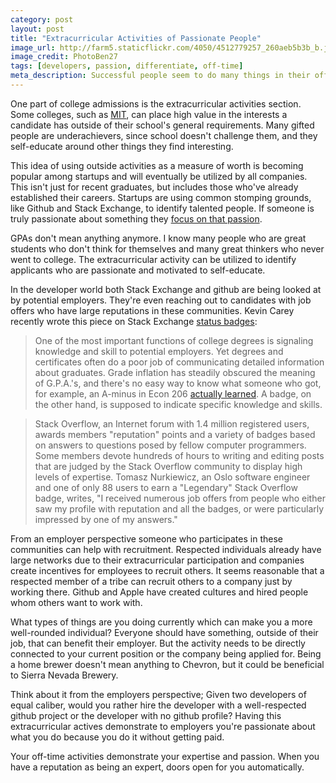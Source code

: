 ```yaml
---
category: post
layout: post
title: "Extracurricular Activities of Passionate People"
image_url: http://farm5.staticflickr.com/4050/4512779257_260aeb5b3b_b.jpg
image_credit: PhotoBen27
tags: [developers, passion, differentiate, off-time]
meta_description: Successful people seem to do many things in their offtime. Is this the sign of someone who is truly passionate about things?
---
```

One part of college admissions is the extracurricular activities section. Some colleges, such as [MIT][2], can place high value in the interests a candidate has outside of their school's general requirements. Many gifted people are underachievers, since school doesn't challenge them, and they self-educate around other things they find interesting.

This idea of using outside activities as a measure of worth is becoming popular among startups and will eventually be utilized by all companies. This isn't just for recent graduates, but includes those who've already established their careers. Startups are using common stomping grounds, like Github and Stack Exchange, to identify talented people. If someone is truly passionate about something they [focus on that passion][3].

GPAs don't mean anything anymore. I know many people who are great students who don't think for themselves and many great thinkers who never went to college. The extracurricular activity can be utilized to identify applicants who are passionate and motivated to self-educate.

In the developer world both Stack Exchange and github are being looked at by potential employers. They're even reaching out to candidates with job offers who have large reputations in these communities. Kevin Carey recently wrote this piece on Stack Exchange [status badges][1]:

>One of the most important functions of college degrees is signaling knowledge and skill to potential employers. Yet degrees and certificates often do a poor job of communicating detailed information about graduates. Grade inflation has steadily obscured the meaning of G.P.A.'s, and there's no easy way to know what someone who got, for example, an A-minus in Econ 206 [actually learned][4]. A badge, on the other hand, is supposed to indicate specific knowledge and skills.

>Stack Overflow, an Internet forum with 1.4 million registered users, awards members "reputation" points and a variety of badges based on answers to questions posed by fellow computer programmers. Some members devote hundreds of hours to writing and editing posts that are judged by the Stack Overflow community to display high levels of expertise. Tomasz Nurkiewicz, an Oslo software engineer and one of only 88 users to earn a "Legendary" Stack Overflow badge, writes, "I received numerous job offers from people who either saw my profile with reputation and all the badges, or were particularly impressed by one of my answers."

From an employer perspective someone who participates in these communities can help with recruitment. Respected individuals already have large networks due to their extracurricular participation and companies create incentives for employees to recruit others. It seems reasonable that a respected member of a tribe can recruit others to a company just by working there. Github and Apple have created cultures and hired people whom others want to work with.

What types of things are you doing currently which can make you a more well-rounded individual? Everyone should have something, outside of their job, that can benefit their employer. But the activity needs to be directly connected to your current position or the company being applied for. Being a home brewer doesn't mean anything to Chevron, but it could be beneficial to Sierra Nevada Brewery.

Think about it from the employers perspective; Given two developers of equal caliber, would you rather hire the developer with a well-respected github project or the developer with no github profile? Having this extracurricular actives demonstrate to employers you're passionate about what you do because you do it without getting paid.

Your off-time activities demonstrate your expertise and passion. When you have a reputation as being an expert, doors open for you automatically.

[1]: http://www.nytimes.com/2012/11/04/education/edlife/show-me-your-badge.html
[2]: http://www.insidehighered.com/views/2012/02/21/essay-questions-obsession-over-ap-courses
[3]: /2012/12/be-passionate-like-a-kid/
[4]: /2012/06/challenge-yourself-always-learn/


